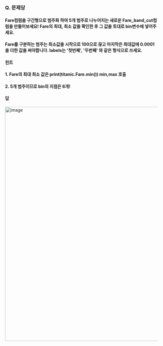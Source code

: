 ### Q. 문제당 
#### Fare컴럼을 구간형으로 범주화 하여 5개 범주로 나누어지는 새로운 Fare_band_cut컴럼을 만들어보세요! Fare의 최대, 최소 값을 확인한 후 그 값을 토대로 bin변수에 넣어주세요. 
#### Fare를 구분하는 범주는 최소값을 시작으로 100으로 끊고 마지막은 최대값에 0.0001을 더한 값을 써야합니다. labels는 '첫번째', '두번째' 와 같은 형식으로 쓰세요.




#### 힌트
#### 1. Fare의 최대 최소 값은 print(titanic.Fare.min()) min,max 호출
#### 2. 5개 범주이므로 bin의 지점은 6개!




#### 답
<img width="772" alt="image" src="https://github.com/sejongsmarcle/2023_Autumn_DataAnalysisStudy/assets/70877858/de4faedb-910e-477e-a3b9-860cff2cd057">

